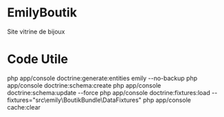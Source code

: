 EmilyBoutik
===========

Site vitrine de bijoux


Code Utile
===========
php app/console doctrine:generate:entities emily --no-backup
php app/console doctrine:schema:create
php app/console doctrine:schema:update --force
php app/console doctrine:fixtures:load --fixtures="src\emily\BoutikBundle\DataFixtures"
php app/console cache:clear
